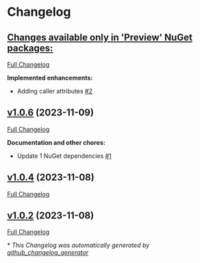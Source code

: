 # Changelog

## [**Changes available only in 'Preview' NuGet packages:**](https://github.com/nanoframework/nanoFramework.System.Runtime/tree/HEAD)

[Full Changelog](https://github.com/nanoframework/nanoFramework.System.Runtime/compare/v1.0.6...HEAD)

**Implemented enhancements:**

- Adding caller attributes [\#2](https://github.com/nanoframework/nanoFramework.System.Runtime/pull/2)

## [v1.0.6](https://github.com/nanoframework/nanoFramework.System.Runtime/tree/v1.0.6) (2023-11-09)

[Full Changelog](https://github.com/nanoframework/nanoFramework.System.Runtime/compare/v1.0.4...v1.0.6)

**Documentation and other chores:**

- Update 1 NuGet dependencies [\#1](https://github.com/nanoframework/nanoFramework.System.Runtime/pull/1)

## [v1.0.4](https://github.com/nanoframework/nanoFramework.System.Runtime/tree/v1.0.4) (2023-11-08)

[Full Changelog](https://github.com/nanoframework/nanoFramework.System.Runtime/compare/v1.0.2...v1.0.4)

## [v1.0.2](https://github.com/nanoframework/nanoFramework.System.Runtime/tree/v1.0.2) (2023-11-08)

[Full Changelog](https://github.com/nanoframework/nanoFramework.System.Runtime/compare/d210f59e83351d311c605cd26f22d69331ee50b3...v1.0.2)



\* *This Changelog was automatically generated by [github_changelog_generator](https://github.com/github-changelog-generator/github-changelog-generator)*

